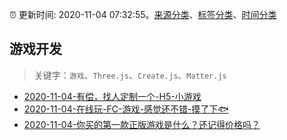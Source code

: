 :alarm_clock: 更新时间: 2020-11-04 07:32:55。[来源分类](../README.md)、[标签分类](../TAGS.md)、[时间分类](../TIMELINE.md)

## 游戏开发


> 关键字：`游戏`、`Three.js`、`Create.js`、`Matter.js`



- [2020-11-04-有偿，找人定制一个-H5-小游戏](https://www.v2ex.com/t/721749) 
- [2020-11-04-在线玩-FC-游戏-感觉还不错-摸了下🐟](https://www.v2ex.com/t/721735) 
- [2020-11-04-你买的第一款正版游戏是什么？还记得价格吗？](https://www.v2ex.com/t/721728) 